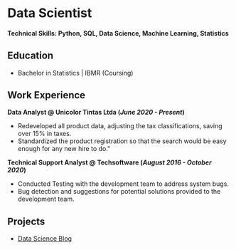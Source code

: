 # Data Scientist

#### Technical Skills: Python, SQL, Data Science, Machine  Learning,  Statistics
## Education
- Bachelor in Statistics | IBMR (Coursing)								       		


## Work Experience
**Data Analyst @ Unicolor Tintas Ltda (_June 2020 - Present_)**
- Redeveloped all product data, adjusting the tax classifications, saving over 15% in taxes.  
- Standardized the product registration so that the search would be easy enough for any new hire to do."

**Technical Support Analyst @ Techsoftware (_August 2016 - October 2020_)**
- Conducted Testing with the development team to address system bugs.
- Bug detection and suggestions for potential solutions provided to the development team.

## Projects


- [Data Science Blog](https://https://medium.com/@santannajp)
